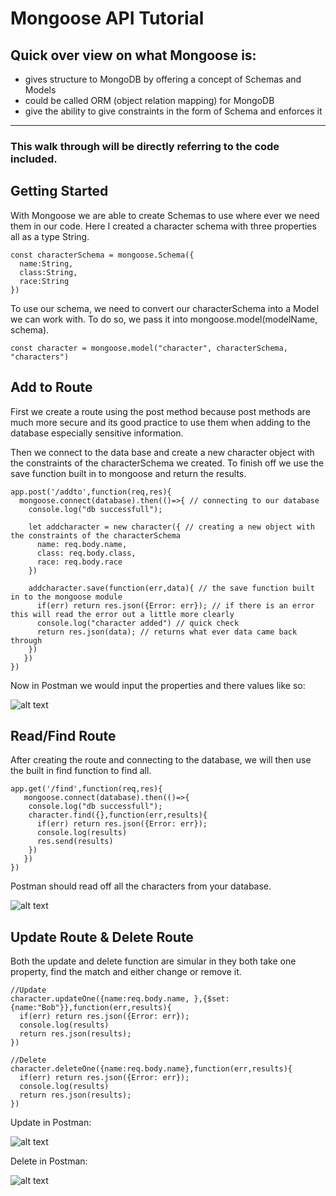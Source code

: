 # Mongoose API Tutorial

## Quick over view on what Mongoose is:
* gives structure to MongoDB by offering a concept of Schemas and Models
* could be called ORM (object relation mapping) for MongoDB
* give the ability to give constraints in the form of Schema and enforces it
---
### This walk through will be directly referring to the code included.

## Getting Started
With Mongoose we are able to create Schemas to use where ever we need them in our code. Here I created a character schema with three properties all as a type String.

```
const characterSchema = mongoose.Schema({
  name:String,
  class:String,
  race:String
})
```

To use our schema, we need to convert our characterSchema into a Model we can work with. To do so, we pass it into mongoose.model(modelName, schema).

```
const character = mongoose.model("character", characterSchema, "characters")
```

## Add to Route
First we create a route using the post method because post methods are much more secure and its good practice to use them when adding to the database especially sensitive information.

Then we connect to the data base and create a new character object with the constraints of the characterSchema we created. To finish off we use the save function built in to mongoose and return the results.

```
app.post('/addto',function(req,res){
  mongoose.connect(database).then(()=>{ // connecting to our database
    console.log("db successfull");
    
    let addcharacter = new character({ // creating a new object with the constraints of the characterSchema
      name: req.body.name,
      class: req.body.class,
      race: req.body.race
    })
    
    addcharacter.save(function(err,data){ // the save function built in to the mongoose module
      if(err) return res.json({Error: err}); // if there is an error this will read the error out a little more clearly
      console.log("character added") // quick check
      return res.json(data); // returns what ever data came back through
    })
   })
})
```

Now in Postman we would input the properties and there values like so:

![alt text](https://github.com/AwkwardN3rd/Syntax_Guides/blob/master/mongoose_tutorial/images/addto.PNG)


## Read/Find Route
After creating the route and connecting to the database, we will then use the built in find function to find all.

```
app.get('/find',function(req,res){
   mongoose.connect(database).then(()=>{
    console.log("db successfull");
    character.find({},function(err,results){ 
      if(err) return res.json({Error: err});
      console.log(results)
      res.send(results)
    })
   })
})
```

Postman should read off all the characters from your database.

![alt text](https://github.com/AwkwardN3rd/Syntax_Guides/blob/master/mongoose_tutorial/images/delete.PNG)

## Update Route & Delete Route
Both the update and delete function are simular in they both take one property, find the match and either change or remove it.

```
//Update
character.updateOne({name:req.body.name, },{$set:{name:"Bob"}},function(err,results){
  if(err) return res.json({Error: err});
  console.log(results)
  return res.json(results);
})
    
//Delete
character.deleteOne({name:req.body.name},function(err,results){
  if(err) return res.json({Error: err});
  console.log(results)
  return res.json(results);
})
```

Update in Postman:

![alt text](https://github.com/AwkwardN3rd/Syntax_Guides/blob/master/mongoose_tutorial/images/find.PNG)

Delete in Postman:

![alt text](https://github.com/AwkwardN3rd/Syntax_Guides/blob/master/mongoose_tutorial/images/update.PNG)